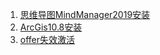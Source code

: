 1. [思维导图MindManager2019安装](https://github.com/khy527/khy527-Software-installation/tree/main/%E6%80%9D%E7%BB%B4%E5%AF%BC%E5%9B%BEMindManager2019%E5%AE%89%E8%A3%85)  
2. [ArcGis10.8安装](https://github.com/khy527/khy527-Software-installation/blob/main/ArcGis10.8%E5%AE%89%E8%A3%85.docx)
3. [offer失效激活]()

